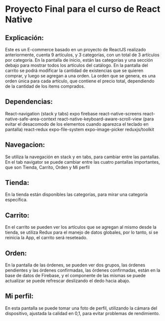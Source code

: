 # Proyecto Final para el curso de React Native

## Explicación:
Este es un E-commerce basado en un proyecto de ReactJS realizado anteriormente, cuenta 9 artículos, y 3 categorías, con un total de 3 artículos por categoría.
En la pantalla de inicio, están las categorías y una sección debajo para mostrar todos los artículos del catálogo.
En la pantalla del carrito se podrá modificar la cantidad de existencias que se quieren comprar, y luego se agregan a una orden.
La orden que se genera, es una orden única para cada artículo, que contiene el precio total, dependiendo de la cantidad de los items comprados.

## Dependencias:
React-navigation (stack y tabs)
expo
firebase
react-native-screens
react-native-safe-area-context
react-native-keyboard-aware-scroll-view (para evitar el desacomodo de los elementos cuando aparezca el teclado en pantalla)
react-redux
expo-file-system
expo-image-picker
reduxjs/toolkit

## Navegacion: 
Se utiliza la navegación en stack y en tabs, para cambiar entre las pantallas. En el tab navigator se puede cambiar entre las cuatro pantallas importantes, que son Tienda, Carrito, Orden y Mi perfil

## Tienda: 
En la tienda están disponibles las categorías, para mirar una categoría específica.

## Carrito:
En el carrito se pueden ver los artículos que se agregan al mismo desde la tienda, se utiliza Redux para el manejo de datos globales, por lo tanto, si se reinicia la App, el carrito será reseteado.

## Orden: 
En la pantalla de las órdenes, se pueden ver dos grupos, las órdenes pendientes y las órdenes confirmadas, las órdenes confirmadas, están en la base de datos de Firebase, y el componente de las mismas se puede actualizar se puede refrescar deslizando el dedo hacia abajo.

## Mi perfil: 
En esta pantalla se puede tomar una foto de perfil, utilizando la cámara del dispositivo, ajustada la calidad en 0,1, para evitar problemas de rendimiento.
